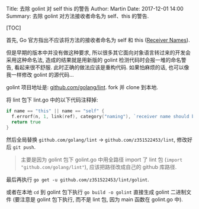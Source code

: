 Title: 去除 golint 对 self this 的警告
Author: Martin
Date: 2017-12-01 14:00
Summary: 去除 golint 对方法接收者命名为 self、this 的警告.

[TOC]

首先, Go 官方指出不应该将方法的接收者命名为 self 和 this ([Receiver Names](https://github.com/golang/go/wiki/CodeReviewComments#receiver-names)).

但是早期的版本中并没有做这种要求, 所以很多其它面向对象语言转过来的开发会采用这种命名法, 造成的结果就是用新版的 golint 检测代码时会报一堆的命名警告, 看起来很不舒服. 此时正确的做法应该是重构代码. 如果怕麻烦的话, 也可以像我一样修改 golint 的源代码...

golint 项目地址是: [github.com/golang/lint](https://github.com/golang/lint). fork 并 clone 到本地.

将 lint 包下 lint.go 中的以下代码注释掉:

```go
if name == "this" || name == "self" {
  f.errorf(n, 1, link(ref), category("naming"), `receiver name should be a reflection of its identity; don't use generic names such as "this" or "self"`)
  return true
}
```

然后全局替换 `github.com/golang/lint` \-\> `github.com/z351522453/lint`, 修改好后 `git push`.

> 主要是因为 golint 包下 golint.go 中用全路径 import 了 lint 包 (`import "github.com/golang/lint"`), 应该把路径改成自己的 github 库路径.

最后再执行 `go get -u github.com/z351522453/lint/golint`.

或者在本地 `cd` 到 golint 包下执行 `go build -o golint` 直接生成 golint 二进制文件 (要注意是 golint 包下执行, 而不是 lint 包, 因为 main 函数在 golint.go 中).
